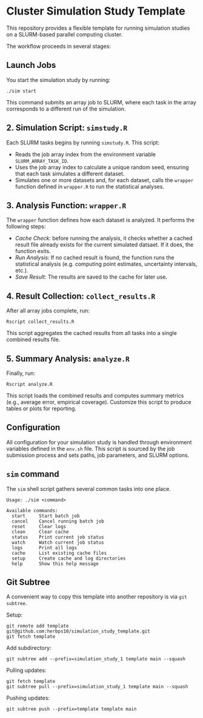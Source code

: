 # Cluster Simulation Study Template
This repository provides a flexible template for running simulation studies on a SLURM-based parallel computing cluster.

The workflow proceeds in several stages:

## Launch Jobs
You start the simulation study by running:
```
./sim start
```
This command submits an array job to SLURM, where each task in the array corresponds to a different run of the simulation. 

## 2. Simulation Script: `simstudy.R`

Each SLURM tasks begins by running `simstudy.R`. This script:
- Reads the job array index from the environment variable `SLURM_ARRAY_TASK_ID`.
- Uses the job array index to calculate a unique random seed, ensuring that each task simulates a different dataset.
- Simulates one or more datasets and, for each dataset, calls the `wrapper` function defined in `wrapper.R` to run the statistical analyses.

## 3. Analysis Function: `wrapper.R`

The `wrapper` function defines how each dataset is analyzed. It performs the following steps:

- *Cache Check*: before running the analysis, it checks whether a cached result file already exists for the current simulated datsaet. If it does, the function exits.
- *Run Analysis*: If no cached result is found, the function runs the statistical analysis (e.g. computing point estimates, uncertainty intervals, etc.).
- *Save Result*: The results are saved to the cache for later use. 

## 4. Result Collection: `collect_results.R`
After all array jobs complete, run:
```
Rscript collect_results.R
```
This script aggregates the cached results from all tasks into a single combined results file.

## 5. Summary Analysis: `analyze.R`
Finally, run:
```
Rscript analyze.R
```
This script loads the combined results and computes summary metrics (e.g., average error, empirical coverage). Customize this script to produce tables or plots for reporting.

## Configuration
All configuration for your simulation study is handled through environment variables defined in the `env.sh` file. This script is sourced by the job submission process and sets paths, job parameters, and SLURM options.

## `sim` command 
The `sim` shell script gathers several common tasks into one place.
```
Usage: ./sim <command>

Available commands:
  start     Start batch job
  cancel    Cancel running batch job
  reset     Clear logs
  clean     Clear cache
  status    Print current job status
  watch     Watch current job status
  logs      Print all logs
  cache     List existing cache files
  setup     Create cache and log directories
  help      Show this help message
```

## Git Subtree
A convenient way to copy this template into another repository is via `git subtree`.

Setup:
```
git remote add template git@github.com:herbps10/simulation_study_template.git
git fetch template
```

Add subdirectory:
```
git subtree add --prefix=simulation_study_1 template main --squash
```

Pulling updates:
```
git fetch template
git subtree pull --prefix=simulation_study_1 template main --squash
```

Pushing updates:
```
git subtree push --prefix=template template main
```
